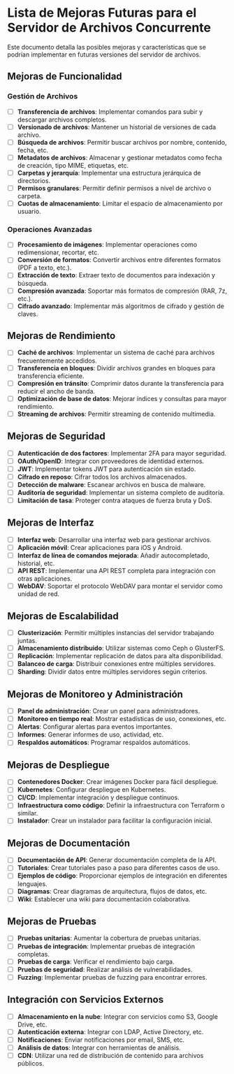 # Lista de Mejoras Futuras para el Servidor de Archivos Concurrente

Este documento detalla las posibles mejoras y características que se podrían implementar en futuras versiones del servidor de archivos.

## Mejoras de Funcionalidad

### Gestión de Archivos

- [ ] **Transferencia de archivos**: Implementar comandos para subir y descargar archivos completos.
- [ ] **Versionado de archivos**: Mantener un historial de versiones de cada archivo.
- [ ] **Búsqueda de archivos**: Permitir buscar archivos por nombre, contenido, fecha, etc.
- [ ] **Metadatos de archivos**: Almacenar y gestionar metadatos como fecha de creación, tipo MIME, etiquetas, etc.
- [ ] **Carpetas y jerarquía**: Implementar una estructura jerárquica de directorios.
- [ ] **Permisos granulares**: Permitir definir permisos a nivel de archivo o carpeta.
- [ ] **Cuotas de almacenamiento**: Limitar el espacio de almacenamiento por usuario.

### Operaciones Avanzadas

- [ ] **Procesamiento de imágenes**: Implementar operaciones como redimensionar, recortar, etc.
- [ ] **Conversión de formatos**: Convertir archivos entre diferentes formatos (PDF a texto, etc.).
- [ ] **Extracción de texto**: Extraer texto de documentos para indexación y búsqueda.
- [ ] **Compresión avanzada**: Soportar más formatos de compresión (RAR, 7z, etc.).
- [ ] **Cifrado avanzado**: Implementar más algoritmos de cifrado y gestión de claves.

## Mejoras de Rendimiento

- [ ] **Caché de archivos**: Implementar un sistema de caché para archivos frecuentemente accedidos.
- [ ] **Transferencia en bloques**: Dividir archivos grandes en bloques para transferencia eficiente.
- [ ] **Compresión en tránsito**: Comprimir datos durante la transferencia para reducir el ancho de banda.
- [ ] **Optimización de base de datos**: Mejorar índices y consultas para mayor rendimiento.
- [ ] **Streaming de archivos**: Permitir streaming de contenido multimedia.

## Mejoras de Seguridad

- [ ] **Autenticación de dos factores**: Implementar 2FA para mayor seguridad.
- [ ] **OAuth/OpenID**: Integrar con proveedores de identidad externos.
- [ ] **JWT**: Implementar tokens JWT para autenticación sin estado.
- [ ] **Cifrado en reposo**: Cifrar todos los archivos almacenados.
- [ ] **Detección de malware**: Escanear archivos en busca de malware.
- [ ] **Auditoría de seguridad**: Implementar un sistema completo de auditoría.
- [ ] **Limitación de tasa**: Proteger contra ataques de fuerza bruta y DoS.

## Mejoras de Interfaz

- [ ] **Interfaz web**: Desarrollar una interfaz web para gestionar archivos.
- [ ] **Aplicación móvil**: Crear aplicaciones para iOS y Android.
- [ ] **Interfaz de línea de comandos mejorada**: Añadir autocompletado, historial, etc.
- [ ] **API REST**: Implementar una API REST completa para integración con otras aplicaciones.
- [ ] **WebDAV**: Soportar el protocolo WebDAV para montar el servidor como unidad de red.

## Mejoras de Escalabilidad

- [ ] **Clusterización**: Permitir múltiples instancias del servidor trabajando juntas.
- [ ] **Almacenamiento distribuido**: Utilizar sistemas como Ceph o GlusterFS.
- [ ] **Replicación**: Implementar replicación de datos para alta disponibilidad.
- [ ] **Balanceo de carga**: Distribuir conexiones entre múltiples servidores.
- [ ] **Sharding**: Dividir datos entre múltiples servidores según criterios.

## Mejoras de Monitoreo y Administración

- [ ] **Panel de administración**: Crear un panel para administradores.
- [ ] **Monitoreo en tiempo real**: Mostrar estadísticas de uso, conexiones, etc.
- [ ] **Alertas**: Configurar alertas para eventos importantes.
- [ ] **Informes**: Generar informes de uso, actividad, etc.
- [ ] **Respaldos automáticos**: Programar respaldos automáticos.

## Mejoras de Despliegue

- [ ] **Contenedores Docker**: Crear imágenes Docker para fácil despliegue.
- [ ] **Kubernetes**: Configurar despliegue en Kubernetes.
- [ ] **CI/CD**: Implementar integración y despliegue continuos.
- [ ] **Infraestructura como código**: Definir la infraestructura con Terraform o similar.
- [ ] **Instalador**: Crear un instalador para facilitar la configuración inicial.

## Mejoras de Documentación

- [ ] **Documentación de API**: Generar documentación completa de la API.
- [ ] **Tutoriales**: Crear tutoriales paso a paso para diferentes casos de uso.
- [ ] **Ejemplos de código**: Proporcionar ejemplos de integración en diferentes lenguajes.
- [ ] **Diagramas**: Crear diagramas de arquitectura, flujos de datos, etc.
- [ ] **Wiki**: Establecer una wiki para documentación colaborativa.

## Mejoras de Pruebas

- [ ] **Pruebas unitarias**: Aumentar la cobertura de pruebas unitarias.
- [ ] **Pruebas de integración**: Implementar pruebas de integración completas.
- [ ] **Pruebas de carga**: Verificar el rendimiento bajo carga.
- [ ] **Pruebas de seguridad**: Realizar análisis de vulnerabilidades.
- [ ] **Fuzzing**: Implementar pruebas de fuzzing para encontrar errores.

## Integración con Servicios Externos

- [ ] **Almacenamiento en la nube**: Integrar con servicios como S3, Google Drive, etc.
- [ ] **Autenticación externa**: Integrar con LDAP, Active Directory, etc.
- [ ] **Notificaciones**: Enviar notificaciones por email, SMS, etc.
- [ ] **Análisis de datos**: Integrar con herramientas de análisis.
- [ ] **CDN**: Utilizar una red de distribución de contenido para archivos públicos.